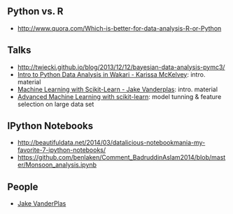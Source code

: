 ## Python vs. R

* http://www.quora.com/Which-is-better-for-data-analysis-R-or-Python

## Talks

* http://twiecki.github.io/blog/2013/12/12/bayesian-data-analysis-pymc3/
* [Intro to Python Data Analysis in Wakari - Karissa McKelvey](http://vimeo.com/80102833): intro. material
* [Machine Learning with Scikit-Learn - Jake Vanderplas](http://vimeo.com/80093925): intro. material
* [Advanced Machine Learning with scikit-learn](http://pyvideo.org/video/1719/advanced-machine-learning-with-scikit-learn): model tunning & feature selection on large data set

## IPython Notebooks

* http://beautifuldata.net/2014/03/datalicious-notebookmania-my-favorite-7-ipython-notebooks/
* https://github.com/benlaken/Comment_BadruddinAslam2014/blob/master/Monsoon_analysis.ipynb

## People

* [Jake VanderPlas](http://jakevdp.github.io/)
